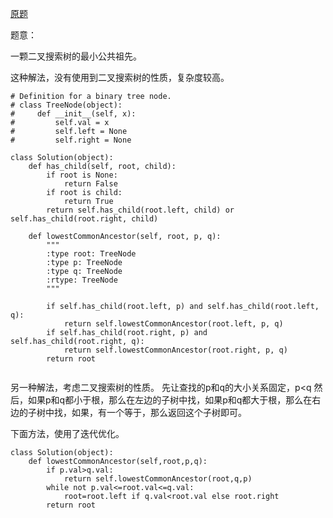 [原题](https://leetcode.com/problems/lowest-common-ancestor-of-a-binary-search-tree/)

题意：

一颗二叉搜索树的最小公共祖先。


这种解法，没有使用到二叉搜索树的性质，复杂度较高。

```
# Definition for a binary tree node.
# class TreeNode(object):
#     def __init__(self, x):
#         self.val = x
#         self.left = None
#         self.right = None

class Solution(object):
    def has_child(self, root, child):
        if root is None:
            return False
        if root is child:
            return True
        return self.has_child(root.left, child) or self.has_child(root.right, child)
        
    def lowestCommonAncestor(self, root, p, q):
        """
        :type root: TreeNode
        :type p: TreeNode
        :type q: TreeNode
        :rtype: TreeNode
        """
        
        if self.has_child(root.left, p) and self.has_child(root.left, q):
            return self.lowestCommonAncestor(root.left, p, q)
        if self.has_child(root.right, p) and self.has_child(root.right, q):
            return self.lowestCommonAncestor(root.right, p, q)
        return root
        
```



另一种解法，考虑二叉搜索树的性质。
先让查找的p和q的大小关系固定，p<q
然后，如果p和q都小于根，那么在左边的子树中找，如果p和q都大于根，那么在右边的子树中找，如果，有一个等于，那么返回这个子树即可。

下面方法，使用了迭代优化。

```
class Solution(object):
    def lowestCommonAncestor(self,root,p,q):
        if p.val>q.val:
            return self.lowestCommonAncestor(root,q,p)
        while not p.val<=root.val<=q.val:
            root=root.left if q.val<root.val else root.right
        return root
```

